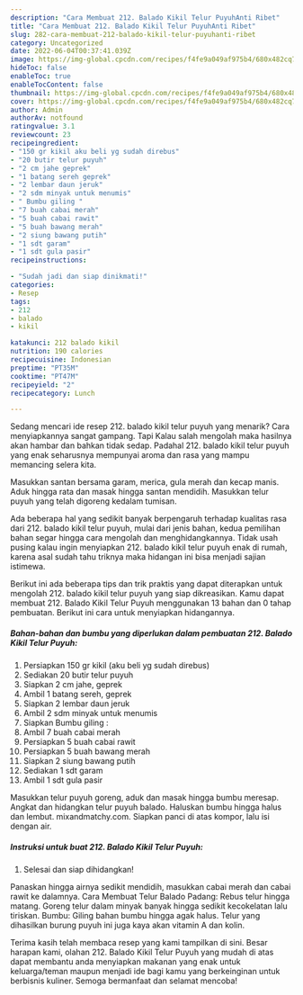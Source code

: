 ```yaml
---
description: "Cara Membuat 212. Balado Kikil Telur PuyuhAnti Ribet"
title: "Cara Membuat 212. Balado Kikil Telur PuyuhAnti Ribet"
slug: 282-cara-membuat-212-balado-kikil-telur-puyuhanti-ribet
category: Uncategorized
date: 2022-06-04T00:37:41.039Z
image: https://img-global.cpcdn.com/recipes/f4fe9a049af975b4/680x482cq70/212-balado-kikil-telur-puyuh-foto-resep-utama.jpg
hideToc: false
enableToc: true
enableTocContent: false
thumbnail: https://img-global.cpcdn.com/recipes/f4fe9a049af975b4/680x482cq70/212-balado-kikil-telur-puyuh-foto-resep-utama.jpg
cover: https://img-global.cpcdn.com/recipes/f4fe9a049af975b4/680x482cq70/212-balado-kikil-telur-puyuh-foto-resep-utama.jpg
author: Admin
authorAv: notfound
ratingvalue: 3.1
reviewcount: 23
recipeingredient:
- "150 gr kikil aku beli yg sudah direbus"
- "20 butir telur puyuh"
- "2 cm jahe geprek"
- "1 batang sereh geprek"
- "2 lembar daun jeruk"
- "2 sdm minyak untuk menumis"
- " Bumbu giling "
- "7 buah cabai merah"
- "5 buah cabai rawit"
- "5 buah bawang merah"
- "2 siung bawang putih"
- "1 sdt garam"
- "1 sdt gula pasir"
recipeinstructions:

- "Sudah jadi dan siap dinikmati!"
categories:
- Resep
tags:
- 212
- balado
- kikil

katakunci: 212 balado kikil 
nutrition: 190 calories
recipecuisine: Indonesian
preptime: "PT35M"
cooktime: "PT47M"
recipeyield: "2"
recipecategory: Lunch

---
```



Sedang mencari ide resep 212. balado kikil telur puyuh yang menarik? Cara menyiapkannya sangat gampang. Tapi Kalau salah mengolah maka hasilnya akan hambar dan bahkan tidak sedap. Padahal 212. balado kikil telur puyuh yang enak seharusnya mempunyai aroma dan rasa yang mampu memancing selera kita.


Masukkan santan bersama garam, merica, gula merah dan kecap manis. Aduk hingga rata dan masak hingga santan mendidih. Masukkan telur puyuh yang telah digoreng kedalam tumisan.

Ada beberapa hal yang sedikit banyak berpengaruh terhadap kualitas rasa dari 212. balado kikil telur puyuh, mulai dari jenis bahan, kedua pemilihan bahan segar hingga cara mengolah dan menghidangkannya. Tidak usah pusing kalau ingin menyiapkan 212. balado kikil telur puyuh enak di rumah, karena asal sudah tahu triknya maka hidangan ini bisa menjadi sajian istimewa.


Berikut ini ada beberapa tips dan trik praktis yang dapat diterapkan untuk mengolah 212. balado kikil telur puyuh yang siap dikreasikan. Kamu dapat membuat 212. Balado Kikil Telur Puyuh menggunakan 13 bahan dan 0 tahap pembuatan. Berikut ini cara untuk menyiapkan hidangannya.

<!--inarticleads1-->

##### Bahan-bahan dan bumbu yang diperlukan dalam pembuatan 212. Balado Kikil Telur Puyuh:

1. Persiapkan 150 gr kikil (aku beli yg sudah direbus)
1. Sediakan 20 butir telur puyuh
1. Siapkan 2 cm jahe, geprek
1. Ambil 1 batang sereh, geprek
1. Siapkan 2 lembar daun jeruk
1. Ambil 2 sdm minyak untuk menumis
1. Siapkan  Bumbu giling :
1. Ambil 7 buah cabai merah
1. Persiapkan 5 buah cabai rawit
1. Persiapkan 5 buah bawang merah
1. Siapkan 2 siung bawang putih
1. Sediakan 1 sdt garam
1. Ambil 1 sdt gula pasir


Masukkan telur puyuh goreng, aduk dan masak hingga bumbu meresap. Angkat dan hidangkan telur puyuh balado. Haluskan bumbu hingga halus dan lembut. mixandmatchy.com. Siapkan panci di atas kompor, lalu isi dengan air. 

<!--inarticleads2-->

##### Instruksi untuk buat 212. Balado Kikil Telur Puyuh:


1. Selesai dan siap dihidangkan!

Panaskan hingga airnya sedikit mendidih, masukkan cabai merah dan cabai rawit ke dalamnya. Cara Membuat Telur Balado Padang: Rebus telur hingga matang. Goreng telur dalam minyak banyak hingga sedikit kecokelatan lalu tiriskan. Bumbu: Giling bahan bumbu hingga agak halus. Telur yang dihasilkan burung puyuh ini juga kaya akan vitamin A dan kolin. 

Terima kasih telah membaca resep yang kami tampilkan di sini. Besar harapan kami, olahan 212. Balado Kikil Telur Puyuh yang mudah di atas dapat membantu anda menyiapkan makanan yang enak untuk keluarga/teman maupun menjadi ide bagi kamu yang berkeinginan untuk berbisnis kuliner. Semoga bermanfaat dan selamat mencoba!
